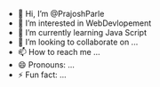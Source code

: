 - 👋 Hi, I’m @PrajoshParle
- 👀 I’m interested in WebDevlopement
- 🌱 I’m currently learning Java Script
- 💞️ I’m looking to collaborate on ...
- 📫 How to reach me ...
- 😄 Pronouns: ...
- ⚡ Fun fact: ...

<!---
PrajoshParle/PrajoshParle is a ✨ special ✨ repository because its `README.md` (this file) appears on your GitHub profile.
You can click the Preview link to take a look at your changes.
--->
